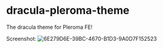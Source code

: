 # dracula-pleroma-theme
The dracula theme for Pleroma FE!


Screenshot: ![6E279D6E-39BC-4670-B1D3-9A0D7F152523](https://user-images.githubusercontent.com/68938934/180620218-060d0f13-fae9-46cc-a9ab-c43413adda0b.png)
